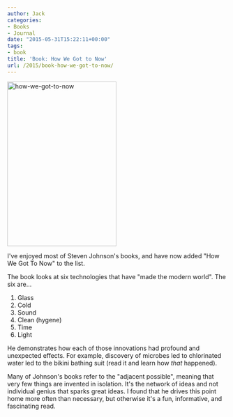 ```yaml
---
author: Jack
categories:
- Books
- Journal
date: "2015-05-31T15:22:11+00:00"
tags:
- book
title: 'Book: How We Got to Now'
url: /2015/book-how-we-got-to-now/
---
```


[<img class="alignnone size-full wp-image-4556" src="/img/2015/06/how-we-got-to-now.jpg" alt="how-we-got-to-now" width="250" height="378" srcset="/img/2015/06/how-we-got-to-now.jpg 250w, /img/2015/06/how-we-got-to-now-198x300.jpg 198w" sizes="(max-width: 250px) 100vw, 250px" />][1]

I've enjoyed most of Steven Johnson's books, and have now added "How We Got To Now" to the list.

The book looks at six technologies that have "made the modern world". The six are&#8230;

  1. Glass
  2. Cold
  3. Sound
  4. Clean (hygene)
  5. Time
  6. Light

He demonstrates how each of those innovations had profound and unexpected effects. For example, discovery of microbes led to chlorinated water led to the bikini bathing suit (read it and learn how _that_ happened).

Many of Johnson's books refer to the "adjacent possible", meaning that very few things are invented in isolation. It's the network of ideas and not individual genius that sparks great ideas. I found that he drives this point home more often than necessary, but otherwise it's a fun, informative, and fascinating read.

 [1]: /img/2015/06/how-we-got-to-now.jpg